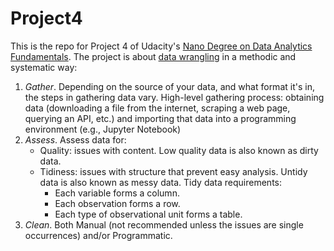 # Project4
This is the repo for Project  4  of Udacity's  [Nano Degree on  Data Analytics Fundamentals](https://www.udacity.com/course/data-analyst-nanodegree--nd002).
The project is about [data wrangling](https://en.wikipedia.org/wiki/Data_wrangling) in a methodic and systematic way:
1. *Gather*. Depending on the source of your data, and what format it's in, the steps in gathering data vary.
High-level gathering process: obtaining data (downloading a file from the internet, scraping a web page, querying an API, etc.) and importing that data into a programming environment (e.g., Jupyter Notebook)
2. *Assess*. Assess data for:
    * Quality: issues with content. Low quality data is also known as dirty data.
    * Tidiness: issues with structure that prevent easy analysis. Untidy data is also known as messy data. Tidy data requirements:
      - Each variable forms a column.
      - Each observation forms a row.
      - Each type of observational unit forms a table.
3. *Clean*. Both Manual (not recommended unless the issues are single occurrences) and/or Programmatic.
